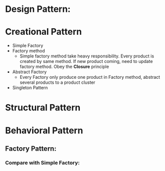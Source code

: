 # Design Pattern:
# Creational Pattern
* Simple Factory
* Factory method
  * Simple factory method take heavy responsibility. Every product is created by same method. If new product coming, need to update factory method. Obey the **Closure** principle
* Abstract Factory
  * Every Factory only produce one product in Factory method, abstract several products to a product cluster
* Singleton Pattern
# Structural Pattern
# Behavioral Pattern

## Factory Pattern:
### Compare with Simple Factory:
